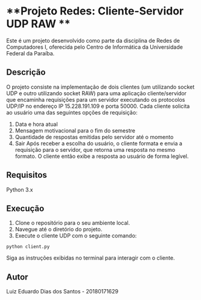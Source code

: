 # **Projeto Redes: Cliente-Servidor UDP RAW **
Este é um projeto desenvolvido como parte da disciplina de Redes de Computadores I, oferecida pelo Centro de Informática da Universidade Federal da Paraíba.

## Descrição
O projeto consiste na implementação de dois clientes (um utilizando socket UDP e outro utilizando socket RAW) para uma aplicação cliente/servidor que encaminha requisições para um servidor executando os protocolos UDP/IP no endereço IP 15.228.191.109 e porta 50000. Cada cliente solicita ao usuário uma das seguintes opções de requisição:

1. Data e hora atual
2. Mensagem motivacional para o fim do semestre
3. Quantidade de respostas emitidas pelo servidor até o momento
4. Sair
Após receber a escolha do usuário, o cliente formata e envia a requisição para o servidor, que retorna uma resposta no mesmo formato. O cliente então exibe a resposta ao usuário de forma legível.

## Requisitos
Python 3.x

## Execução
1. Clone o repositório para o seu ambiente local.
2. Navegue até o diretório do projeto.
3. Execute o cliente UDP com o seguinte comando:
```
python client.py
```
Siga as instruções exibidas no terminal para interagir com o cliente.

## Autor
Luiz Eduardo Dias dos Santos - 20180171629
